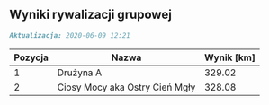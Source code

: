## Wyniki rywalizacji grupowej

```markdown
Aktualizacja: 2020-06-09 12:21
```

Pozycja | Nazwa | Wynik [km] |
------------ | -------------  | -------------
 1 |Drużyna A | 329.02 
 2 |Ciosy Mocy aka Ostry Cień Mgły | 328.08